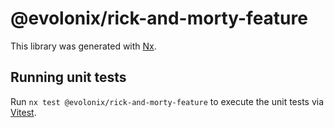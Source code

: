 # @evolonix/rick-and-morty-feature

This library was generated with [Nx](https://nx.dev).

## Running unit tests

Run `nx test @evolonix/rick-and-morty-feature` to execute the unit tests via [Vitest](https://vitest.dev/).
